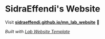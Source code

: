 
# SidraEffendi's Website

Visit **[sidraeffendi.github.io/mn_lab_website](https://sidraeffendi.github.io/mn_lab_website)** 🚀

_Built with [Lab Website Template](https://greene-lab.gitbook.io/lab-website-template-docs)_

